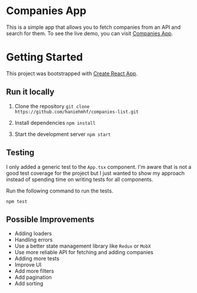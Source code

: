 # Companies App

This is a simple app that allows you to fetch companies from an API and search for them.
To see the live demo, you can visit [Companies App](https://companies-list-steel.vercel.app/).

# Getting Started

This project was bootstrapped with [Create React App](https://github.com/facebook/create-react-app).

## Run it locally

1. Clone the repository
   `git clone https://github.com/haniehmhf/companies-list.git`

2. Install dependencies
   `npm install`

3. Start the development server
   `npm start`

## Testing

I only added a generic test to the `App.tsx` component. I'm aware that is not a good test coverage for the project but I just wanted to show my approach instead of spending time on writing tests for all components.

Run the following command to run the tests.

`npm test`

## Possible Improvements

- Adding loaders
- Handling errors
- Use a better state management library like `Redux` or `MobX`
- Use more reliable API for fetching and adding companies
- Adding more tests
- Improve UI
- Add more filters
- Add pagination
- Add sorting
